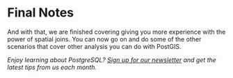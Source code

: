 # Final Notes 

And with that, we are finished covering giving you more experience with the power of spatial joins. You can now go on and do some of the other scenarios that cover other analysis you can do with PostGIS.

_Enjoy learning about PostgreSQL? [Sign up for our newsletter](https://www.crunchydata.com/newsletter/) and get the latest tips from us each month._